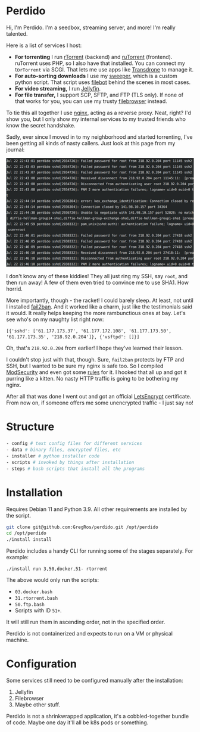 # Perdido

Hi, I'm Perdido. I'm a seedbox, streaming server, and more! I'm really talented.

Here is a list of services I host:

* **For torrenting** I run [rTorrent](https://github.com/rakshasa/rtorrent) (backend) and [ruTorrent](https://github.com/Novik/ruTorrent) (frontend). ruTorrent uses PHP, so I also have that installed. You can connect my to`rTorrent` via SCGI. That lets me use apps like [Transdrone](https://play.google.com/store/apps/details?id=org.transdroid.lite&hl=en&gl=US) to manage it.
* **For auto-sorting downloads** I use my [sweeper](https://github.com/GregRos/sweeper), which is a custom python script. That script uses [filebot](https://www.filebot.net/) behind the scenes in most cases.
* **For video streaming,** I run [Jellyfin](https://github.com/jellyfin/jellyfin).
* **For file transfer,** I support SCP, SFTP, and FTP (TLS only). If none of that works for you, you can use my trusty [filebrowser](https://filebrowser.org/) instead.

To tie this all together I use [nginx](https://nginx.org/), acting as a reverse proxy. Neat, right? I'd show you, but I only show my internal services to my trusted friends who know the secret handshake.

Sadly, ever since I moved in to my neighborhood and started torrenting, I've been getting all kinds of nasty callers. Just look at this page from my journal:

![a log containing multiple failed login attempts](docs/unpleasant-callers.png)

I don't know any of these kiddies! They all just ring my SSH, say `root`, and then run away! A few of them even tried to convince me to use SHA1. How horrid.

More importantly, though - the racket! I could barely sleep. At least, not until I installed [fail2ban](https://www.fail2ban.org/wiki/index.php/Main_Page). And it worked like a charm, just like the testimonials said it would. It really helps keeping the more rambunctious ones at bay. Let's see who's on my naughty list right now:

```
[{'sshd': ['61.177.173.37', '61.177.172.108', '61.177.173.50', '61.177.173.35', '218.92.0.204']}, {'vsftpd': []}]
```

Oh, that's `218.92.0.204` from earlier! I hope they've learned their lesson.

I couldn't stop just with that, though. Sure, `fail2ban` protects by FTP and SSH, but I wanted to be sure my nginx is safe too. So I compiled [ModSecurity](https://github.com/SpiderLabs/ModSecurity) and even got some [rules](https://owasp.org/www-project-modsecurity-core-rule-set/) for it. I hooked that all up and got it purring like a kitten. No nasty HTTP traffic is going to be bothering my nginx.

After all that was done I went out and got an official [LetsEncrypt](https://letsencrypt.org/) certificate. From now on, if someone offers me some unencrypted traffic - I just say no!

# Structure

```bash
- config # text config files for different services
- data # binary files, encrypted files, etc
- installer # python installer code
- scripts # invoked by things after installation
- steps # bash scripts that install all the programs
```

# Installation

Requires Debian 11 and Python 3.9. All other requirements are installed by the script.

```bash
git clone git@github.com:GregRos/perdido.git /opt/perdido
cd /opt/perdido
./install install
```

Perdido includes a handy CLI for running some of the stages separately. For example:

```
./install run 3,50,docker,51- rtorrent
```

The above would only run the scripts:

* `03.docker.bash`
* `31.rtorrent.bash`
* `50.ftp.bash`
* Scripts with ID `51+`.

It will still run them in ascending order, not in the specified order.

Perdido is not containerized and expects to run on a VM or physical machine.

# Configuration

Some services still need to be configured manually after the installation:

1. Jellyfin
2. Filebrowser
3. Maybe other stuff.

Perdido is not a shrinkwrapped application, it's a cobbled-together bundle of code. Maybe one day it'll all be k8s pods or something.



